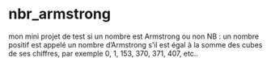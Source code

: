 # nbr_armstrong
mon mini projet de test si un nombre est Armstrong ou non
NB : un nombre positif est appelé un nombre d’Armstrong s’il est égal à la somme des cubes de ses chiffres, par exemple 0, 1, 153, 370, 371, 407, etc..

